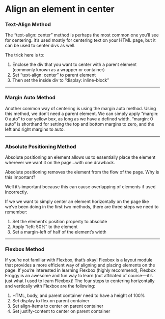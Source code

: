 # Align an element in center

### Text-Align Method
The “text-align: center” method is perhaps the most common one you’ll see for centering. It’s used mostly for centering text on your HTML page, but it can be used to center divs as well.

The trick here is to:

1. Enclose the div that you want to center with a parent element (commonly known as a wrapper or container)
2. Set “text-align: center” to parent element
3. Then set the inside div to “display: inline-block”
----------

### Margin Auto Method
Another common way of centering is using the margin auto method. Using this method, we don’t need a parent element.
We can simply apply “margin: 0 auto” to our yellow box, as long as we have a defined width.
“margin: 0 auto” is shorthand for setting the top and bottom margins to zero, and the left and right margins to auto.

----------

### Absolute Positioning Method
Absolute positioning an element allows us to essentially place the element wherever we want it on the page…with one drawback.

Absolute positioning removes the element from the flow of the page.
Why is this important?

Well it’s important because this can cause overlapping of elements if used incorrectly.

If we we want to simply center an element horizontally on the page like we’ve been doing in the first two methods, there are three steps we need to remember:

1. Set the element’s position property to absolute
2. Apply “left: 50%” to the element
3. Set a margin-left of half of the element’s width
----------

### Flexbox Method
If you’re not familiar with Flexbox, that’s okay! Flexbox is a layout module that provides a more efficient way of aligning and placing elements on the page.
If you’re interested in learning Flexbox (highly recommend), Flexbox Froggy is an awesome and fun way to learn (not affiliated of course — it’s just what I used to learn Flexbox)!
The four steps to centering horizontally and vertically with Flexbox are the following:

1. HTML, body, and parent container need to have a height of 100%
2. Set display to flex on parent container
3. Set align-items to center on parent container
4. Set justify-content to center on parent container
